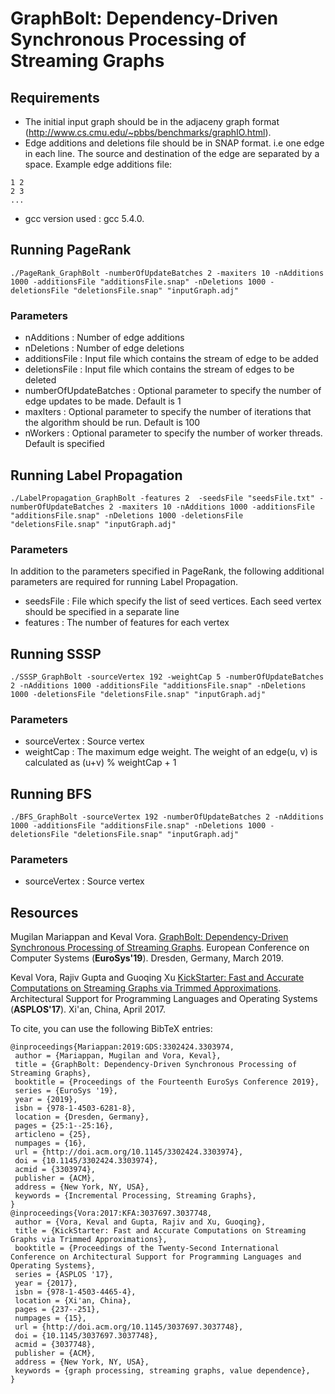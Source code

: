 # GraphBolt: Dependency-Driven Synchronous Processing of Streaming Graphs

## Requirements
- The initial input graph should be in the adjaceny graph format (http://www.cs.cmu.edu/~pbbs/benchmarks/graphIO.html).
- Edge additions and deletions file should be in SNAP format. i.e one edge in each line. The source and destination of the edge are separated by a space.
Example edge additions file:
```
1 2
2 3
...
```
- gcc version used : gcc 5.4.0.


## Running PageRank

`./PageRank_GraphBolt -numberOfUpdateBatches 2 -maxiters 10 -nAdditions 1000 -additionsFile "additionsFile.snap" -nDeletions 1000 -deletionsFile "deletionsFile.snap" "inputGraph.adj"` 

### Parameters
 - nAdditions : Number of edge additions
 - nDeletions : Number of edge deletions
 - additionsFile : Input file which contains the stream of edge to be added
 - deletionsFile : Input file which contains the stream of edges to be deleted
 - numberOfUpdateBatches : Optional parameter to specify the number of edge updates to be made. Default is 1
 - maxIters : Optional parameter to specify the number of iterations that the algorithm should be run. Default is 100
 - nWorkers : Optional parameter to specify the number of worker threads. Default is specified 

## Running Label Propagation

`./LabelPropagation_GraphBolt -features 2  -seedsFile "seedsFile.txt" -numberOfUpdateBatches 2 -maxiters 10 -nAdditions 1000 -additionsFile "additionsFile.snap" -nDeletions 1000 -deletionsFile "deletionsFile.snap" "inputGraph.adj"` 
### Parameters
In addition to the parameters specified in PageRank, the following additional parameters are required for running Label Propagation.
 - seedsFile : File which specify the list of seed vertices. Each seed vertex should be specified in a separate line
 - features : The number of features for each vertex


## Running SSSP

`./SSSP_GraphBolt -sourceVertex 192 -weightCap 5 -numberOfUpdateBatches 2 -nAdditions 1000 -additionsFile "additionsFile.snap" -nDeletions 1000 -deletionsFile "deletionsFile.snap" "inputGraph.adj"`

### Parameters
 - sourceVertex : Source vertex
 - weightCap : The maximum edge weight. The weight of an edge(u, v) is calculated as (u+v) % weightCap + 1

## Running BFS

`./BFS_GraphBolt -sourceVertex 192 -numberOfUpdateBatches 2 -nAdditions 1000 -additionsFile "additionsFile.snap" -nDeletions 1000 -deletionsFile "deletionsFile.snap" "inputGraph.adj"`

### Parameters
 - sourceVertex : Source vertex
 


## Resources
Mugilan Mariappan and Keval Vora. [GraphBolt: Dependency-Driven Synchronous Processing of Streaming Graphs](https://dl.acm.org/citation.cfm?id=3303974). European Conference on Computer Systems (**EuroSys'19**). Dresden, Germany, March 2019.

Keval Vora, Rajiv Gupta and Guoqing Xu  [KickStarter: Fast and Accurate Computations on Streaming Graphs via Trimmed Approximations](https://dl.acm.org/citation.cfm?id=3093336.3037748). Architectural Support for Programming Languages and Operating Systems (**ASPLOS'17**). Xi'an, China, April 2017.


To cite, you can use the following BibTeX entries:

```
@inproceedings{Mariappan:2019:GDS:3302424.3303974,
 author = {Mariappan, Mugilan and Vora, Keval},
 title = {GraphBolt: Dependency-Driven Synchronous Processing of Streaming Graphs},
 booktitle = {Proceedings of the Fourteenth EuroSys Conference 2019},
 series = {EuroSys '19},
 year = {2019},
 isbn = {978-1-4503-6281-8},
 location = {Dresden, Germany},
 pages = {25:1--25:16},
 articleno = {25},
 numpages = {16},
 url = {http://doi.acm.org/10.1145/3302424.3303974},
 doi = {10.1145/3302424.3303974},
 acmid = {3303974},
 publisher = {ACM},
 address = {New York, NY, USA},
 keywords = {Incremental Processing, Streaming Graphs},
} 
@inproceedings{Vora:2017:KFA:3037697.3037748,
 author = {Vora, Keval and Gupta, Rajiv and Xu, Guoqing},
 title = {KickStarter: Fast and Accurate Computations on Streaming Graphs via Trimmed Approximations},
 booktitle = {Proceedings of the Twenty-Second International Conference on Architectural Support for Programming Languages and Operating Systems},
 series = {ASPLOS '17},
 year = {2017},
 isbn = {978-1-4503-4465-4},
 location = {Xi'an, China},
 pages = {237--251},
 numpages = {15},
 url = {http://doi.acm.org/10.1145/3037697.3037748},
 doi = {10.1145/3037697.3037748},
 acmid = {3037748},
 publisher = {ACM},
 address = {New York, NY, USA},
 keywords = {graph processing, streaming graphs, value dependence},
} 
```

